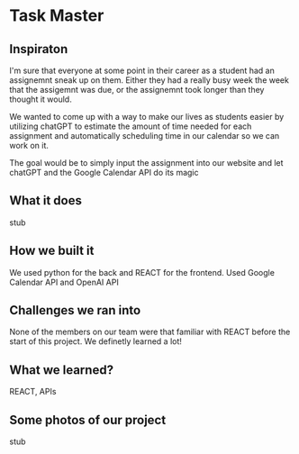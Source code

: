 # Task Master

## Inspiraton

I'm sure that everyone at some point in their career as a student had an assignemnt sneak up on them. Either they had a really busy week the week that the assigemnt was due, or the assignemnt took longer than they thought it would. 

We wanted to come up with a way to make our lives as students easier by utilizing chatGPT to estimate the amount of time needed for each assignment and automatically scheduling time in our calendar so we can work on it. 

The goal would be to simply input the assignment into our website and let chatGPT and the Google Calendar API do its magic

## What it does

stub

## How we built it

We used python for the back and REACT for the frontend. Used Google Calendar API and OpenAI API

## Challenges we ran into

None of the members on our team were that familiar with REACT before the start of this project. We definetly learned a lot!

## What we learned?

REACT, APIs

## Some photos of our project

stub